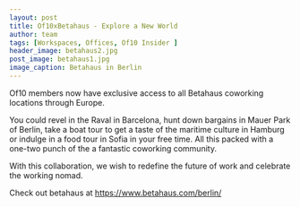 ```yaml
---
layout: post
title: Of10xBetahaus - Explore a New World
author: team
tags: [Workspaces, Offices, Of10 Insider ]
header_image: betahaus2.jpg
post_image: betahaus1.jpg
image_caption: Betahaus in Berlin
---
```


Of10 members now have exclusive access to all Betahaus coworking locations through Europe.

You could revel in the Raval in Barcelona, hunt down bargains in Mauer Park of Berlin, take a boat tour to get a taste of the maritime culture in Hamburg or indulge in a food tour in Sofia in your free time. All this packed with a one-two punch of the a fantastic coworking community.

With this collaboration, we wish to redefine the future of work and celebrate the working nomad.

Check out betahaus at https://www.betahaus.com/berlin/
